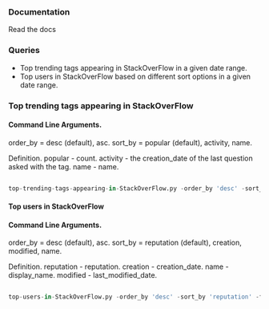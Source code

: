 
### Documentation

Read the docs

### Queries

-   Top trending tags appearing in StackOverFlow in a given date range.
-   Top users in StackOverFlow based on different sort options in a given date range.




### Top trending tags appearing in StackOverFlow
#### Command Line Arguments.

order_by = desc (default), asc.
sort_by = popular (default), activity, name.

Definition.
popular - count.
activity - the creation_date of the last question asked with the tag.
name - name.

```py

top-trending-tags-appearing-in-StackOverFlow.py -order_by 'desc' -sort_by 'popular' -from_date '2023-05-01' -to_date '2023-05-15' 

```

#### Top users in StackOverFlow
#### Command Line Arguments.

order_by = desc (default), asc.
sort_by = reputation (default), creation, modified, name.

Definition.
reputation - reputation.
creation - creation_date.
name - display_name.
modified - last_modified_date.

```py

top-users-in-StackOverFlow.py -order_by 'desc' -sort_by 'reputation' -from_date '2023-05-01' -to_date '2023-05-15' 

```